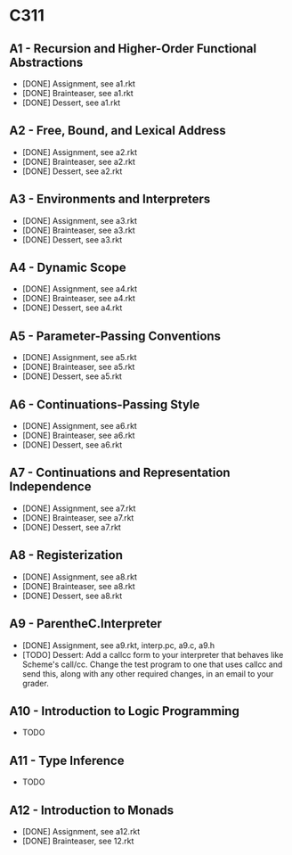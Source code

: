 # C311

## A1 - Recursion and Higher-Order Functional Abstractions
* [DONE] Assignment, see a1.rkt
* [DONE] Brainteaser, see a1.rkt
* [DONE] Dessert, see a1.rkt

## A2 - Free, Bound, and Lexical Address
* [DONE] Assignment, see a2.rkt
* [DONE] Brainteaser, see a2.rkt
* [DONE] Dessert, see a2.rkt

## A3 - Environments and Interpreters
* [DONE] Assignment, see a3.rkt
* [DONE] Brainteaser, see a3.rkt
* [DONE] Dessert, see a3.rkt

## A4 - Dynamic Scope
* [DONE] Assignment, see a4.rkt
* [DONE] Brainteaser, see a4.rkt
* [DONE] Dessert, see a4.rkt

## A5 - Parameter-Passing Conventions
* [DONE] Assignment, see a5.rkt
* [DONE] Brainteaser, see a5.rkt
* [DONE] Dessert, see a5.rkt

## A6 - Continuations-Passing Style
* [DONE] Assignment, see a6.rkt
* [DONE] Brainteaser, see a6.rkt
* [DONE] Dessert, see a6.rkt

## A7 - Continuations and Representation Independence
* [DONE] Assignment, see a7.rkt
* [DONE] Brainteaser, see a7.rkt
* [DONE] Dessert, see a7.rkt

## A8 - Registerization
* [DONE] Assignment, see a8.rkt
* [DONE] Brainteaser, see a8.rkt
* [DONE] Dessert, see a8.rkt

## A9 - ParentheC.Interpreter
* [DONE] Assignment, see a9.rkt, interp.pc, a9.c, a9.h
* [TODO] Dessert: Add a callcc form to your interpreter that behaves like Scheme's call/cc. Change the test program to one that uses callcc and send this, along with any other required changes, in an email to your grader.

## A10 - Introduction to Logic Programming
* TODO

## A11 - Type Inference
* TODO

## A12 - Introduction to Monads
* [DONE] Assignment, see a12.rkt
* [DONE] Brainteaser, see 12.rkt
